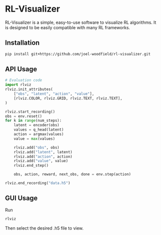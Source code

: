 # RL-Visualizer

RL-Visualizer is a simple, easy-to-use software to visualize RL algorithms. It is designed to be easily compatible with many RL frameworks.

## Installation
```bash
pip install git+https://github.com/joel-woodfield/rl-visualizer.git
```

## API Usage
```python
# Evaluation code
import rlviz
rlviz.init_attributes(
    ["obs", "latent", "action", "value"], 
    [rlviz.COLOR, rlviz.GRID, rlviz.TEXT, rlviz.TEXT],
)

rlviz.start_recording()
obs = env.reset()
for k in range(num_steps):
    latent = encoder(obs)
    values = q_head(latent)
    action = argmax(values)
    value = max(values)

    rlviz.add("obs", obs)
    rlviz.add("latent", latent)
    rlviz.add("action", action)
    rlviz.add("value", value)
    rlviz.end_step()

    obs, action, reward, next_obs, done = env.step(action)

rlviz.end_recording("data.h5")
```

## GUI Usage
Run
```bash
rlviz
```
Then select the desired .h5 file to view.
